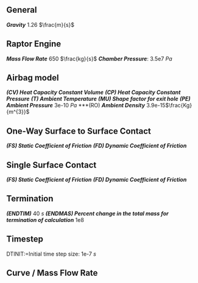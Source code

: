 ## General
***Gravity*** 1.26 $\frac{m}{s}$

## Raptor Engine
***Mass Flow Rate*** 650 $\frac{kg}{s}$
***Chamber Pressure***: 3.5e7 $Pa$

## Airbag model
***(CV) Heat Capacity Constant Volume***
***(CP) Heat Capacity Constant Pressure***
***(T) Ambient Temperature***
***(MU) Shape factor for exit hole***
***(PE) Ambient Pressure*** 3e-10 $Pa$
***(RO) ***Ambient Density*** 3.9e-15$\frac{Kg}{m^{3}}$
## One-Way Surface to Surface Contact
***(FS) Static Coefficient of Friction***
***(FD) Dynamic Coefficient of Friction***
## Single Surface Contact
***(FS) Static Coefficient of Friction***
***(FD) Dynamic Coefficient of Friction***
## Termination
***(ENDTIM)*** 40 $s$
***(ENDMAS) Percent change in the total mass for termination of calculation*** 1e8
## Timestep
DTINIT:=Initial time step size: 1e-7 $s$
## Curve / Mass Flow Rate


